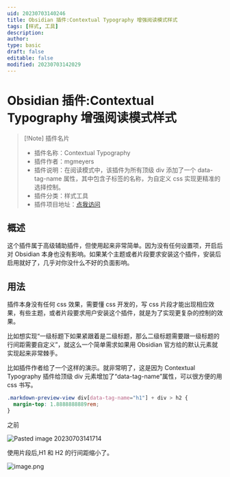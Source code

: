 ```yaml
---
uid: 20230703140246
title: Obsidian 插件:Contextual Typography 增强阅读模式样式
tags: [样式, 工具]
description: 
author: 
type: basic
draft: false
editable: false
modified: 20230703142029
---
```


# Obsidian 插件:Contextual Typography 增强阅读模式样式

> [!Note] 插件名片
> - 插件名称：Contextual Typography
> - 插件作者：mgmeyers
> - 插件说明：在阅读模式中，该插件为所有顶级 div 添加了一个 data-tag-name 属性，其中包含子标签的名称，为自定义 css 实现更精准的选择控制。
> - 插件分类：样式工具
> - 插件项目地址：[点我访问](https://github.com/mgmeyers/obsidian-contextual-typography)

## 概述

这个插件属于高级辅助插件，但使用起来非常简单。因为没有任何设置项，开启后对 Obsidian 本身也没有影响。如果某个主题或者片段要求安装这个插件，安装后启用就好了，几乎对你没什么不好的负面影响。

## 用法

插件本身没有任何 css 效果，需要懂 css 开发的，写 css 片段才能出现相应效果，有些主题，或者片段要求用户安装这个插件，就是为了实现更复杂的控制的效果。

比如想实现“一级标题下如果紧跟着是二级标题，那么二级标题需要跟一级标题的行间距需要自定义”，就这么一个简单需求如果用 Obsidian 官方给的默认元素就实现起来非常棘手。

比如插件作者给了一个这样的演示。就非常明了，这是因为 Contextual Typography 插件给顶级 div 元素增加了“data-tag-name”属性，可以很方便的用 css 书写。

```css
.markdown-preview-view div[data-tag-name="h1"] + div > h2 {
  margin-top: 1.8888888889rem;
}
```

之前

![Pasted image 20230703141714](https://cdn.pkmer.cn/images/202307031418179.png!pkmer)

使用片段后,H1 和 H2 的行间距缩小了。

![image.png](https://cdn.pkmer.cn/images/202307031418663.png!pkmer)
